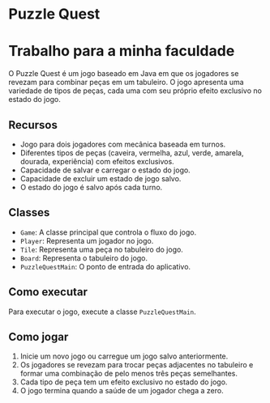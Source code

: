 # Puzzle Quest

# Trabalho para a minha faculdade

O Puzzle Quest é um jogo baseado em Java em que os jogadores se revezam para combinar peças em um tabuleiro. O jogo apresenta uma variedade de tipos de peças, cada uma com seu próprio efeito exclusivo no estado do jogo.

## Recursos

- Jogo para dois jogadores com mecânica baseada em turnos.
- Diferentes tipos de peças (caveira, vermelha, azul, verde, amarela, dourada, experiência) com efeitos exclusivos.
- Capacidade de salvar e carregar o estado do jogo.
- Capacidade de excluir um estado de jogo salvo.
- O estado do jogo é salvo após cada turno.

## Classes

- `Game`: A classe principal que controla o fluxo do jogo.
- `Player`: Representa um jogador no jogo.
- `Tile`: Representa uma peça no tabuleiro do jogo.
- `Board`: Representa o tabuleiro do jogo.
- `PuzzleQuestMain`: O ponto de entrada do aplicativo.

## Como executar

Para executar o jogo, execute a classe `PuzzleQuestMain`.

## Como jogar

1. Inicie um novo jogo ou carregue um jogo salvo anteriormente.
2. Os jogadores se revezam para trocar peças adjacentes no tabuleiro e formar uma combinação de pelo menos três peças semelhantes.
3. Cada tipo de peça tem um efeito exclusivo no estado do jogo.
4. O jogo termina quando a saúde de um jogador chega a zero.
